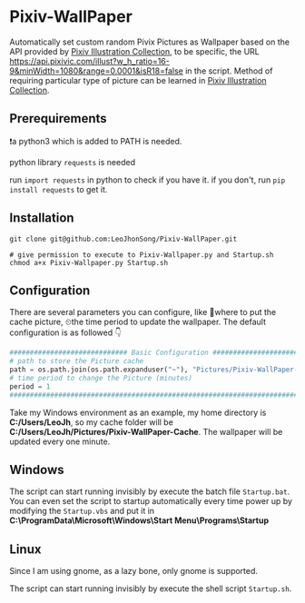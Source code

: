 # Pixiv-WallPaper

Automatically set custom random Pivix Pictures as Wallpaper based on the API
provided by [Pixiv Illustration
Collection](https://github.com/OysterQAQ/Pixiv-Illustration-Collection), to be
specific, the URL
https://api.pixivic.com/illust?w_h_ratio=16-9&minWidth=1080&range=0.0001&isR18=false
in the script. Method of requiring particular type of picture can be learned in
[Pixiv Illustration
Collection](https://github.com/OysterQAQ/Pixiv-Illustration-Collection).

## Prerequirements

❗️a python3 which is added to PATH is needed.

python library `requests` is needed

run `import requests` in python to check if you have it. if you don't, run
`pip install requests` to get it.

## Installation

```shell
git clone git@github.com:LeoJhonSong/Pixiv-WallPaper.git

# give permission to execute to Pixiv-Wallpaper.py and Startup.sh
chmod a+x Pixiv-Wallpaper.py Startup.sh
```

## Configuration

There are several parameters you can configure, like 📁where to put the cache
picture, ⏲the time period to update the wallpaper. The default configuration is
as followed 👇

```python
############################# Basic Configuration ##############################
# path to store the Picture cache
path = os.path.join(os.path.expanduser("~"), "Pictures/Pixiv-WallPaper-Cache")
# time period to change the Picture (minutes)
period = 1
################################################################################
```

Take my Windows environment as an example, my home directory is
**C:/Users/LeoJh**, so my cache folder will be
**C:/Users/LeoJh/Pictures/Pixiv-WallPaper-Cache**. The wallpaper will be
updated every one minute.

## Windows

The script can start running invisibly by execute the batch file `Startup.bat`.
You can even set the script to startup automatically every time power up by
modifying the `Startup.vbs` and put it in
**C:\ProgramData\Microsoft\Windows\Start Menu\Programs\Startup**

## Linux

Since I am using gnome, as a lazy bone, only gnome is supported.

The script can start running invisibly by execute the shell script `Startup.sh`.

